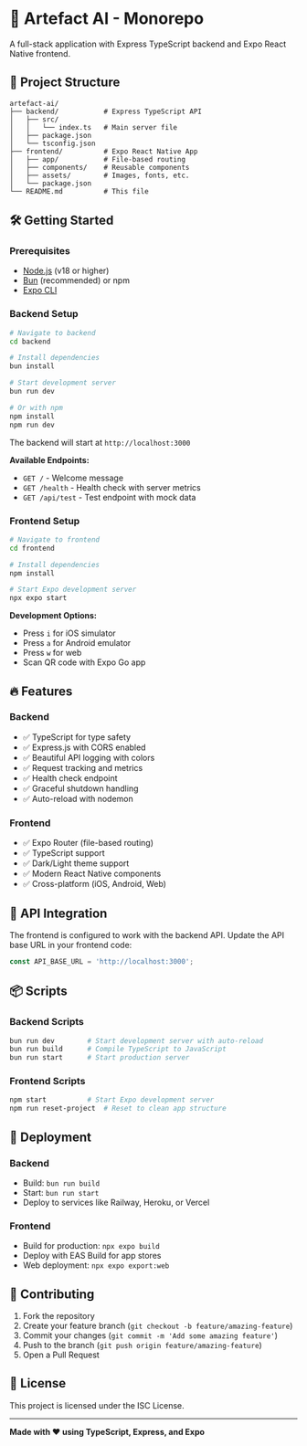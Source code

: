 # 🚀 Artefact AI - Monorepo

A full-stack application with Express TypeScript backend and Expo React Native frontend.

## 📁 Project Structure

```
artefact-ai/
├── backend/           # Express TypeScript API
│   ├── src/
│   │   └── index.ts   # Main server file
│   ├── package.json
│   └── tsconfig.json
├── frontend/          # Expo React Native App
│   ├── app/           # File-based routing
│   ├── components/    # Reusable components
│   ├── assets/        # Images, fonts, etc.
│   └── package.json
└── README.md          # This file
```

## 🛠️ Getting Started

### Prerequisites
- [Node.js](https://nodejs.org/) (v18 or higher)
- [Bun](https://bun.sh/) (recommended) or npm
- [Expo CLI](https://expo.dev/)

### Backend Setup

```bash
# Navigate to backend
cd backend

# Install dependencies
bun install

# Start development server
bun run dev

# Or with npm
npm install
npm run dev
```

The backend will start at `http://localhost:3000`

**Available Endpoints:**
- `GET /` - Welcome message
- `GET /health` - Health check with server metrics
- `GET /api/test` - Test endpoint with mock data

### Frontend Setup

```bash
# Navigate to frontend
cd frontend

# Install dependencies
npm install

# Start Expo development server
npx expo start
```

**Development Options:**
- Press `i` for iOS simulator
- Press `a` for Android emulator
- Press `w` for web
- Scan QR code with Expo Go app

## 🔥 Features

### Backend
- ✅ TypeScript for type safety
- ✅ Express.js with CORS enabled
- ✅ Beautiful API logging with colors
- ✅ Request tracking and metrics
- ✅ Health check endpoint
- ✅ Graceful shutdown handling
- ✅ Auto-reload with nodemon

### Frontend
- ✅ Expo Router (file-based routing)
- ✅ TypeScript support
- ✅ Dark/Light theme support
- ✅ Modern React Native components
- ✅ Cross-platform (iOS, Android, Web)

## 🔗 API Integration

The frontend is configured to work with the backend API. Update the API base URL in your frontend code:

```typescript
const API_BASE_URL = 'http://localhost:3000';
```

## 📦 Scripts

### Backend Scripts
```bash
bun run dev        # Start development server with auto-reload
bun run build      # Compile TypeScript to JavaScript
bun run start      # Start production server
```

### Frontend Scripts
```bash
npm start          # Start Expo development server
npm run reset-project  # Reset to clean app structure
```

## 🚀 Deployment

### Backend
- Build: `bun run build`
- Start: `bun run start`
- Deploy to services like Railway, Heroku, or Vercel

### Frontend
- Build for production: `npx expo build`
- Deploy with EAS Build for app stores
- Web deployment: `npx expo export:web`

## 🤝 Contributing

1. Fork the repository
2. Create your feature branch (`git checkout -b feature/amazing-feature`)
3. Commit your changes (`git commit -m 'Add some amazing feature'`)
4. Push to the branch (`git push origin feature/amazing-feature`)
5. Open a Pull Request

## 📄 License

This project is licensed under the ISC License.

---

**Made with ❤️ using TypeScript, Express, and Expo** 